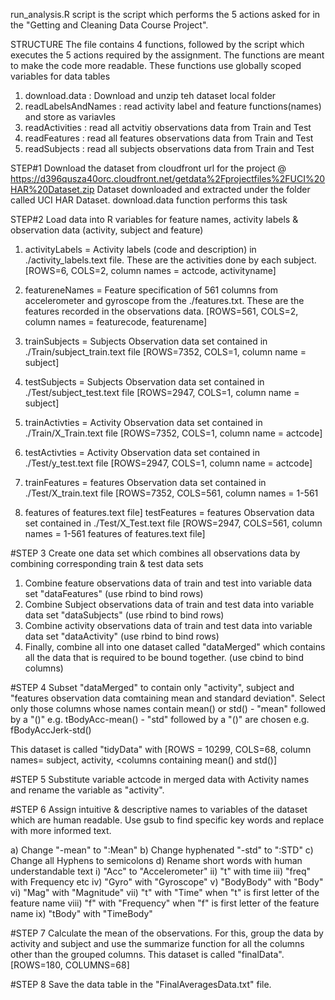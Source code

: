 run_analysis.R script is the script which performs the 5 actions asked for in the "Getting and Cleaning Data Course Project". 

STRUCTURE
The file contains 4 functions, followed by the script which executes the 5 actions required by the assignment. The functions are meant to make the code more readable. These functions use globally scoped variables for data tables


1. download.data  		: Download and unzip teh dataset local folder
2. readLabelsAndNames		: read activity label and feature functions(names) and store as variavles
3. readActivities 		: read all actvitiy observations data from Train and Test 
4. readFeatures   		: read all features observations data from Train and Test 
5. readSubjects   		: read all subjects observations data from Train and Test 


STEP#1 
Download the dataset from cloudfront url for the project @ https://d396qusza40orc.cloudfront.net/getdata%2Fprojectfiles%2FUCI%20HAR%20Dataset.zip
Dataset downloaded and extracted under the folder called UCI HAR Dataset. download.data function performs this task

STEP#2
Load data into R variables for feature names, activity labels & observation data (activity, subject and feature)

1. activityLabels = Activity labels (code and description) in ./activity_labels.text file. These are the activities done by each subject. [ROWS=6, COLS=2, column names = actcode, activityname]

2. featureneNames = Feature specification of 561 columns from accelerometer and gyroscope from the ./features.txt. These are the features recorded in the observations data. [ROWS=561, COLS=2, column names = featurecode, featurename]

3. trainSubjects  = Subjects Observation data set contained in ./Train/subject_train.text file [ROWS=7352, COLS=1, column name = subject]

4. testSubjects   = Subjects Observation data set contained in ./Test/subject_test.text file [ROWS=2947, COLS=1, column name = subject]

5. trainActivties = Activity Observation data set contained in ./Train/X_Train.text file [ROWS=7352, COLS=1, column name = actcode]

6. testActivties  = Activity Observation data set contained in ./Test/y_test.text file [ROWS=2947, COLS=1, column name = actcode]
 
7. trainFeatures  = features Observation data set contained in ./Test/X_train.text file [ROWS=7352, COLS=561, column names = 1-561 

8. features of features.text file]
testFeatures   = features Observation data set contained in ./Test/X_Test.text file [ROWS=2947, COLS=561, column names = 1-561 features of features.text file]


#STEP 3
Create one data set which combines all observations data by combining corresponding train & test data sets
1. Combine feature observations data of train and test into variable data set "dataFeatures" (use rbind to bind rows)
2. Combine Subject observations data of train and test data into variable data set "dataSubjects" (use rbind to bind rows)
3. Combine activity observations data of train and test data into variable data set "dataActivity" (use rbind to bind rows)
4. Finally, combine all into one dataset called "dataMerged" which contains all the data that is required to be bound together. (use cbind to bind columns)

#STEP 4
Subset "dataMerged" to contain only "activity", subject and "features observation data comtaining mean and standard deviation". 
Select only those columns whose names contain mean() or std()
	- "mean" followed by a "()" e.g.  tBodyAcc-mean() 
	- "std" followed by a "()" are chosen e.g. fBodyAccJerk-std()

This dataset is called "tidyData" with [ROWS = 10299, COLS=68, column names= subject, activity, <columns containing mean() and std()]

#STEP 5
Substitute variable actcode in merged data with Activity names and rename the variable as "activity". 

#STEP 6
Assign intuitive & descriptive names to variables of the dataset which are human readable. Use gsub to find specific key words and replace with more informed text.

a) Change "-mean" to ":Mean"
b) Change hyphenated "-std" to ":STD"
c) Change all Hyphens to semicolons
d) Rename short words with human understandable text 
            i)    "Acc" to "Accelerometer"
            ii)   "t" with time 
            iii)  "freq" with Frequency etc
	iv)   "Gyro" with "Gyroscope"
	v)    "BodyBody" with "Body"
	vi)   "Mag" with "Magnitude"
	vii)  "t" with "Time" when "t" is first letter of the feature name
	viii) "f" with "Frequency" when "f" is first letter of the feature name
	ix)   "tBody" with "TimeBody"

#STEP 7
Calculate the mean of the observations. For this, group the data by activity and subject and use the summarize function for all the columns other than the grouped columns. 
This dataset is called "finalData". [ROWS=180, COLUMNS=68]

#STEP 8
Save the data table in the "FinalAveragesData.txt" file. 


